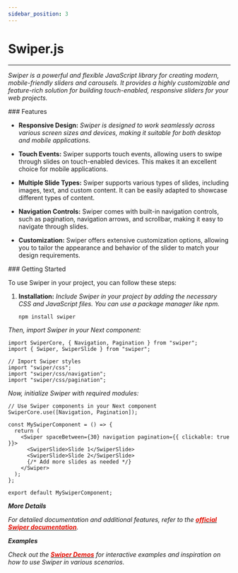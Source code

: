 ```yaml
---
sidebar_position: 3
---
```


# Swiper.js

<hr/>

_Swiper is a powerful and flexible JavaScript library for creating modern, mobile-friendly sliders and carousels. It provides a highly customizable and feature-rich solution for building touch-enabled, responsive sliders for your web projects._

<div className="mt-3 text-small">
### Features
</div>

- **Responsive Design:** _Swiper is designed to work seamlessly across various screen sizes and devices, making it suitable for both desktop and mobile applications._

- **Touch Events:** Swiper supports touch events, allowing users to swipe through slides on touch-enabled devices. This makes it an excellent choice for mobile applications.

- **Multiple Slide Types:** Swiper supports various types of slides, including images, text, and custom content. It can be easily adapted to showcase different types of content.

- **Navigation Controls:** Swiper comes with built-in navigation controls, such as pagination, navigation arrows, and scrollbar, making it easy to navigate through slides.

- **Customization:** Swiper offers extensive customization options, allowing you to tailor the appearance and behavior of the slider to match your design requirements.

<div className="mt-5 text-small">
### Getting Started
</div>

To use Swiper in your project, you can follow these steps:

1. **Installation:** _Include Swiper in your project by adding the necessary CSS and JavaScript files. You can use a package manager like npm._

   ```bash
   npm install swiper
   ```

_Then, import Swiper in your Next component:_

```tsx
import SwiperCore, { Navigation, Pagination } from "swiper";
import { Swiper, SwiperSlide } from "swiper";

// Import Swiper styles
import "swiper/css";
import "swiper/css/navigation";
import "swiper/css/pagination";
```

_Now, initialize Swiper with required modules:_

```tsx
// Use Swiper components in your Next component
SwiperCore.use([Navigation, Pagination]);

const MySwiperComponent = () => {
  return (
    <Swiper spaceBetween={30} navigation pagination={{ clickable: true }}>
      <SwiperSlide>Slide 1</SwiperSlide>
      <SwiperSlide>Slide 2</SwiperSlide>
      {/* Add more slides as needed */}
    </Swiper>
  );
};

export default MySwiperComponent;
```

**_More Details_**

_For detailed documentation and additional features, refer to the [<font color="#e20e02">**official Swiper documentation**</font>](https://swiperjs.com/get-started)._

**_Examples_**

_Check out the [<font color="#e20e02">**Swiper Demos**</font>](https://swiperjs.com/demos) for interactive examples and inspiration on how to use Swiper in various scenarios._
